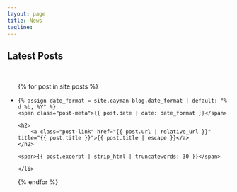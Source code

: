 ```yaml
---
layout: page
title: News
tagline: 
---
```


<h2>Latest Posts</h2>

<div>&nbsp;</div>

<ul class="post-list">
{% for post in site.posts %}
    <li>

    {% assign date_format = site.cayman-blog.date_format | default: "%-d %b, %Y" %}
    <span class="post-meta">{{ post.date | date: date_format }}</span>

    <h2>
        <a class="post-link" href="{{ post.url | relative_url }}" title="{{ post.title }}">{{ post.title | escape }}</a>
    </h2>

    <span>{{ post.excerpt | strip_html | truncatewords: 30 }}</span>

    </li>
{% endfor %}
</ul>
